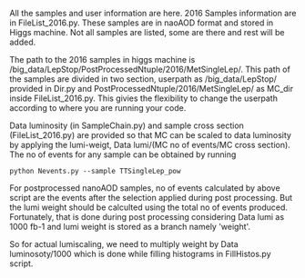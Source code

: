 All the samples and user information are here.
2016 Samples information are in FileList_2016.py. These samples are in naoAOD format and stored in Higgs machine. Not all samples are listed, some are there and rest will be added.

The path to the 2016 samples in higgs machine is /big_data/LepStop/PostProcessedNtuple/2016/MetSingleLep/. This path of the samples are divided in two section, userpath as /big_data/LepStop/ provided in Dir.py and PostProcessedNtuple/2016/MetSingleLep/ as MC_dir inside FileList_2016.py. This givies the flexibility to change the userpath according to where you are running your code.

Data luminosity (in SampleChain.py) and sample cross section (FileList_2016.py) are provided so that MC can be scaled to data luminosity by applying the lumi-weigt, Data lumi/(MC no of events/MC cross section).
The no of events for any sample can be obtained by running
```
python Nevents.py --sample TTSingleLep_pow

```
For postprocessed nanoAOD samples, no of events calculated by above script are the events after the selection applied during post processing. But the lumi weight should be calculted using the total no of events produced. Fortunately, that is done during post processing considering Data lumi as 1000 fb-1 and lumi weight is stored as a branch namely 'weight'.

So for actual lumiscaling, we need to multiply weight by Data luminosoty/1000 which is done while filling histograms in FillHistos.py script.

